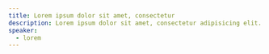 ```yaml
---
title: Lorem ipsum dolor sit amet, consectetur
description: Lorem ipsum dolor sit amet, consectetur adipisicing elit. Sit quidem repudiandae nostrum, rem magnam hic soluta consequatur sapiente assumenda odio. Aspernatur delectus quidem alias provident velit minus tempora obcaecati recusandae vero animi nesciunt adipisci nulla tenetur, quam, dolorum blanditiis inventore, incidunt quo sit magnam porro cumque enim deleniti deserunt.
speaker:
  - lorem
---
```

